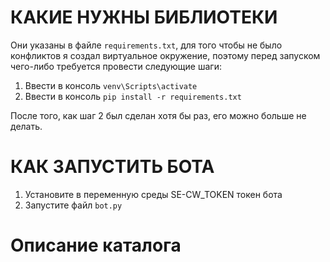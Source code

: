 # КАКИЕ НУЖНЫ БИБЛИОТЕКИ

Они указаны в файле `requirements.txt`, для того чтобы не было конфликтов я создал виртуальное окружение, поэтому перед запуском чего-либо требуется провести следующие шаги:
1. Ввести в консоль `venv\Scripts\activate`
2. Ввести в консоль `pip install -r requirements.txt`

После того, как шаг 2 был сделан хотя бы раз, его можно больше не делать.

# КАК ЗАПУСТИТЬ БОТА

1. Установите в переменную среды SE-CW_TOKEN токен бота
2. Запустите файл `bot.py`

# Описание каталога

